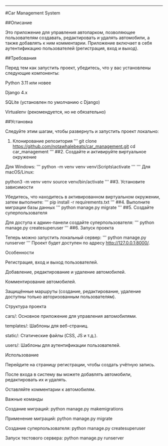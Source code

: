 
---

#Car Management System

##Описание

Это приложение для управления автопарком, позволяющее пользователям создавать, редактировать и удалять автомобили, а также добавлять к ним комментарии. Приложение включает в себя аутентификацию пользователей (регистрация, вход и выход).

##Требования

Перед тем как запустить проект, убедитесь, что у вас установлены следующие компоненты:

Python 3.11 или новее

Django 4.x

SQLite (установлен по умолчанию с Django)

Virtualenv (рекомендуется, но не обязательно)


##Установка

Следуйте этим шагам, чтобы развернуть и запустить проект локально:

1. Клонирование репозитория
'''
git clone https://github.com/notawhalebeats/car_management.git
cd car_management
'''
##2. Создайте и активируйте виртуальное окружение

Для Windows:
'''
python -m venv venv
venv\Scripts\activate
'''
'''
Для macOS/Linux:

python3 -m venv venv
source venv/bin/activate
'''
##3. Установите зависимости

Убедитесь, что находитесь в активированном виртуальном окружении, затем выполните:
'''
pip install -r requirements.txt
'''
##4. Выполните миграции базы данных
'''
python manage.py migrate
'''
##5. Создайте суперпользователя

Для доступа к админ-панели создайте суперпользователя:
'''
python manage.py createsuperuser
'''
##6. Запуск проекта

Теперь можно запустить локальный сервер:
'''
python manage.py runserver
'''
Проект будет доступен по адресу http://127.0.0.1:8000/.

Особенности

Регистрация, вход и выход пользователей.

Добавление, редактирование и удаление автомобилей.

Комментирование автомобилей.

Защищённые маршруты (создание, редактирование, удаление доступны только авторизованным пользователям).


Структура проекта

cars/: Основное приложение для управления автомобилями.

templates/: Шаблоны для веб-страниц.

static/: Статические файлы (CSS, JS и т.д.).

users/: Шаблоны для аутентификации пользователей.


Использование

Перейдите на страницу регистрации, чтобы создать учётную запись.

После входа в систему вы можете добавлять автомобили, редактировать их и удалять.

Оставляйте комментарии к автомобилям.


Важные команды

Создание миграций: python manage.py makemigrations

Применение миграций: python manage.py migrate

Создание суперпользователя: python manage.py createsuperuser

Запуск тестового сервера: python manage.py runserver

